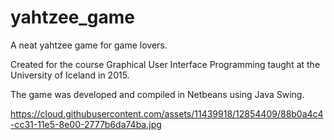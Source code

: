 # yahtzee_game
A neat yahtzee game for game lovers.

Created for the course Graphical User Interface Programming taught at the University of Iceland in 2015. 

The game was developed and compiled in Netbeans using Java Swing. 


https://cloud.githubusercontent.com/assets/11439918/12854409/88b0a4c4-cc31-11e5-8e00-2777b6da74ba.jpg
